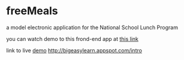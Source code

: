 # freeMeals
a model electronic application for the National School Lunch Program
 
 you can watch demo to this frond-end app at [this link](https://youtu.be/3ZUAmobFv74)
 
 link to live  [demo](http://bigeasylearn.appspot.com/intro )   http://bigeasylearn.appspot.com/intro 
